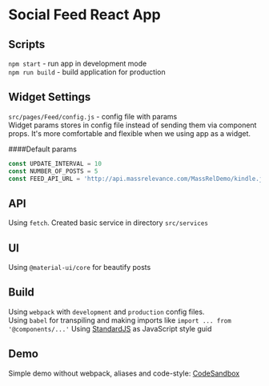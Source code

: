 # Social Feed React App

## Scripts
`npm start` - run app in development mode  
`npm run build` - build application for production

## Widget Settings
`src/pages/Feed/config.js` - config file with params  
Widget params stores in config file instead of sending them via component props. It's
more comfortable and flexible when we using app as a widget.
  

####Default params
```js
const UPDATE_INTERVAL = 10
const NUMBER_OF_POSTS = 5
const FEED_API_URL = 'http://api.massrelevance.com/MassRelDemo/kindle.json'
```

## API
Using `fetch`. Created basic service in directory `src/services`

## UI
Using `@material-ui/core` for beautify posts

## Build
Using `webpack` with `development` and `production` config files.  
Using `babel` for transpiling and making imports like `import ... from '@components/...'`
Using [StandardJS](https://github.com/standard/standard) as JavaScript style guid

## Demo
Simple demo without webpack, aliases and code-style:
[CodeSandbox](https://codesandbox.io/embed/82z30onrrj)
